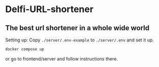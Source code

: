 # Delfi-URL-shortener

## The best url shortener in a whole wide world


Setting up:
Copy ```./server/.env-example``` to ```./server/.env``` and set it up.

```bash
docker compose up
```

or go to frontend/server and follow instructions there.